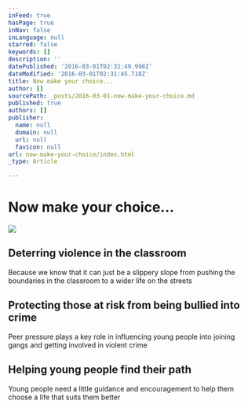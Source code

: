 ```yaml
---
inFeed: true
hasPage: true
inNav: false
inLanguage: null
starred: false
keywords: []
description: ''
datePublished: '2016-03-01T02:31:49.998Z'
dateModified: '2016-03-01T02:31:45.718Z'
title: Now make your choice...
author: []
sourcePath: _posts/2016-03-01-now-make-your-choice.md
published: true
authors: []
publisher:
  name: null
  domain: null
  url: null
  favicon: null
url: now-make-your-choice/index.html
_type: Article

---
```

# Now make your choice...
![](https://the-grid-user-content.s3-us-west-2.amazonaws.com/a0a07746-0a11-4415-8b67-6889c96be2fe.png)

## Deterring violence in the classroom

Because we know that it can just be a slippery slope from pushing the boundaries in the classroom to a wider life on the streets

## Protecting those at risk from being bullied into crime

Peer pressure plays a key role in influencing young people into joining gangs and getting involved in violent crime

## Helping young people find their path

Young people need a little guidance and encouragement to help them choose a life that suits them better